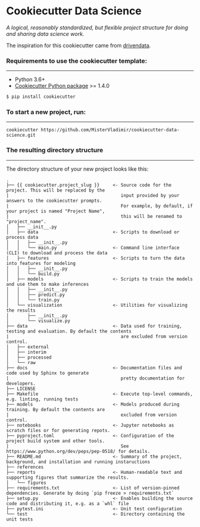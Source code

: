 # Cookiecutter Data Science

_A logical, reasonably standardized, but flexible project structure for doing and sharing data science work._

The inspiration for this cookiecutter came from [drivendata](http://drivendata.github.io/cookiecutter-data-science/).


### Requirements to use the cookiecutter template:
-----------
 - Python 3.6+
 - [Cookiecutter Python package](http://cookiecutter.readthedocs.org/en/latest/installation.html) >= 1.4.0

``` bash
$ pip install cookiecutter
```


### To start a new project, run:
------------

    cookiecutter https://github.com/MisterVladimir/cookiecutter-data-science.git


### The resulting directory structure
------------

The directory structure of your new project looks like this: 

```
.
├── {{ cookiecutter.project_slug }}     <- Source code for the project. This will be replaced by the
|                                          input provided by your answers to the cookiecutter prompts.
|                                          For example, by default, if your project is named "Project Name",
|                                          this will be renamed to "project_name".
│   ├── __init__.py
│   ├── data                            <- Scripts to download or process data
│   │   ├── __init__.py
│   │   └── main.py                     <- Command line interface (CLI) to download and process the data
│   ├── features                        <- Scripts to turn the data into features for modeling
│   │   ├── __init__.py                    
│   │   └── build.py
│   ├── models                          <- Scripts to train the models and use them to make inferences
│   │   ├── __init__.py
│   │   ├── predict.py
│   │   └── train.py
│   └── visualization                   <- Utilities for visualizing the results
│       ├── __init__.py
│       └── visualize.py
├── data                                <- Data used for training, testing and evaluation. By default the contents
|                                          are excluded from version control.
│   ├── external
│   ├── interim
│   ├── processed
│   └── raw
├── docs                                <- Documentation files and code used by Sphinx to generate
|                                          pretty documentation for developers.
├── LICENSE
├── Makefile                            <- Execute top-level commands, e.g. linting, running tests
├── models                              <- Models produced during training. By default the contents are
|                                          excluded from version control.
├── notebooks                           <- Jupyter notebooks as scratch files or for generating repots.
├── pyproject.toml                      <- Configuration of the project build system and other tools.
|                                          See https://www.python.org/dev/peps/pep-0518/ for details.
├── README.md                           <- Summary of the project, background, and installation and running instaructions
├── references                          
├── reports                             <- Human-readable text and supporting figures that summarize the results.
│   └── figures
├── requirements.txt                    <- List of version-pinned dependencies. Generate by doing `pip freeze > requirements.txt`
├── setup.py                            <- Enables building the source code and distributing it, e.g. as a `whl` file
├── pytest.ini                          <- Unit test configuration
└── test                                <- Directory containing the unit tests
```
